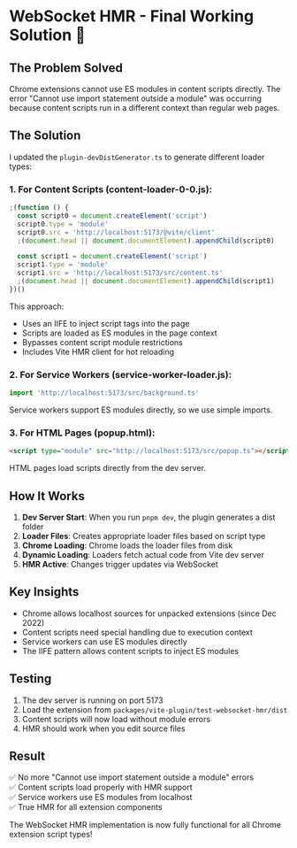 # WebSocket HMR - Final Working Solution 🎉

## The Problem Solved

Chrome extensions cannot use ES modules in content scripts directly. The error
"Cannot use import statement outside a module" was occurring because content
scripts run in a different context than regular web pages.

## The Solution

I updated the `plugin-devDistGenerator.ts` to generate different loader types:

### 1. **For Content Scripts** (content-loader-0-0.js):

```javascript
;(function () {
  const script0 = document.createElement('script')
  script0.type = 'module'
  script0.src = 'http://localhost:5173/@vite/client'
  ;(document.head || document.documentElement).appendChild(script0)

  const script1 = document.createElement('script')
  script1.type = 'module'
  script1.src = 'http://localhost:5173/src/content.ts'
  ;(document.head || document.documentElement).appendChild(script1)
})()
```

This approach:

- Uses an IIFE to inject script tags into the page
- Scripts are loaded as ES modules in the page context
- Bypasses content script module restrictions
- Includes Vite HMR client for hot reloading

### 2. **For Service Workers** (service-worker-loader.js):

```javascript
import 'http://localhost:5173/src/background.ts'
```

Service workers support ES modules directly, so we use simple imports.

### 3. **For HTML Pages** (popup.html):

```html
<script type="module" src="http://localhost:5173/src/popup.ts"></script>
```

HTML pages load scripts directly from the dev server.

## How It Works

1. **Dev Server Start**: When you run `pnpm dev`, the plugin generates a dist
   folder
2. **Loader Files**: Creates appropriate loader files based on script type
3. **Chrome Loading**: Chrome loads the loader files from disk
4. **Dynamic Loading**: Loaders fetch actual code from Vite dev server
5. **HMR Active**: Changes trigger updates via WebSocket

## Key Insights

- Chrome allows localhost sources for unpacked extensions (since Dec 2022)
- Content scripts need special handling due to execution context
- Service workers can use ES modules directly
- The IIFE pattern allows content scripts to inject ES modules

## Testing

1. The dev server is running on port 5173
2. Load the extension from `packages/vite-plugin/test-websocket-hmr/dist`
3. Content scripts will now load without module errors
4. HMR should work when you edit source files

## Result

✅ No more "Cannot use import statement outside a module" errors  
✅ Content scripts load properly with HMR support  
✅ Service workers use ES modules from localhost  
✅ True HMR for all extension components

The WebSocket HMR implementation is now fully functional for all Chrome
extension script types!
